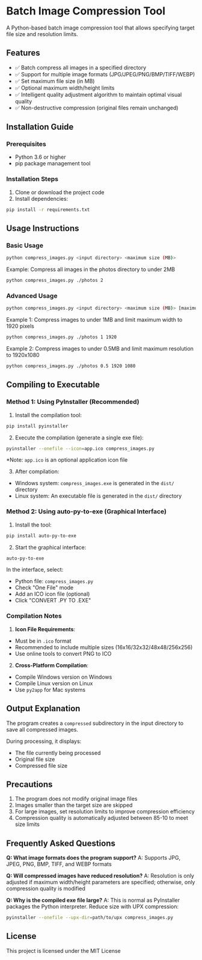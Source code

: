 # Batch Image Compression Tool

A Python-based batch image compression tool that allows specifying target file size and resolution limits.

## Features

- ✅ Batch compress all images in a specified directory
- ✅ Support for multiple image formats (JPG/JPEG/PNG/BMP/TIFF/WEBP)
- ✅ Set maximum file size (in MB)
- ✅ Optional maximum width/height limits
- ✅ Intelligent quality adjustment algorithm to maintain optimal visual quality
- ✅ Non-destructive compression (original files remain unchanged)

## Installation Guide

### Prerequisites

- Python 3.6 or higher
- pip package management tool

### Installation Steps

1. Clone or download the project code
2. Install dependencies:

```bash
pip install -r requirements.txt
```

## Usage Instructions

### Basic Usage

```bash
python compress_images.py <input directory> <maximum size (MB)>
```
Example: Compress all images in the photos directory to under 2MB

```bash
python compress_images.py ./photos 2
```

### Advanced Usage

```bash
python compress_images.py <input directory> <maximum size (MB)> [maximum width] [maximum height]
```
Example 1: Compress images to under 1MB and limit maximum width to 1920 pixels

```bash
python compress_images.py ./photos 1 1920
```
Example 2: Compress images to under 0.5MB and limit maximum resolution to 1920x1080

```bash
python compress_images.py ./photos 0.5 1920 1080
```

## Compiling to Executable

### Method 1: Using PyInstaller (Recommended)

1. Install the compilation tool:
```bash
pip install pyinstaller
```
2. Execute the compilation (generate a single exe file):
```bash
pyinstaller --onefile --icon=app.ico compress_images.py
```
*Note: `app.ico` is an optional application icon file

3. After compilation:
 - Windows system: `compress_images.exe` is generated in the `dist/` directory
 - Linux system: An executable file is generated in the `dist/` directory

### Method 2: Using auto-py-to-exe (Graphical Interface)

1. Install the tool:
```bash
pip install auto-py-to-exe
```
2. Start the graphical interface:
```bash
auto-py-to-exe
```
In the interface, select:
- Python file: `compress_images.py`
- Check "One File" mode
- Add an ICO icon file (optional)
- Click "CONVERT .PY TO .EXE"

### Compilation Notes

1. **Icon File Requirements**:
 - Must be in `.ico` format
 - Recommended to include multiple sizes (16x16/32x32/48x48/256x256)
 - Use online tools to convert PNG to ICO

2. **Cross-Platform Compilation**:
 - Compile Windows version on Windows
 - Compile Linux version on Linux
 - Use `py2app` for Mac systems

## Output Explanation

The program creates a `compressed` subdirectory in the input directory to save all compressed images.

During processing, it displays:
- The file currently being processed
- Original file size
- Compressed file size

## Precautions

1. The program does not modify original image files
2. Images smaller than the target size are skipped
3. For large images, set resolution limits to improve compression efficiency
4. Compression quality is automatically adjusted between 85-10 to meet size limits

## Frequently Asked Questions

**Q: What image formats does the program support?**
A: Supports JPG, JPEG, PNG, BMP, TIFF, and WEBP formats

**Q: Will compressed images have reduced resolution?**
A: Resolution is only adjusted if maximum width/height parameters are specified; otherwise, only compression quality is modified

**Q: Why is the compiled exe file large?**
A: This is normal as PyInstaller packages the Python interpreter. Reduce size with UPX compression:
```bash
pyinstaller --onefile --upx-dir=path/to/upx compress_images.py
```

## License

This project is licensed under the MIT License
